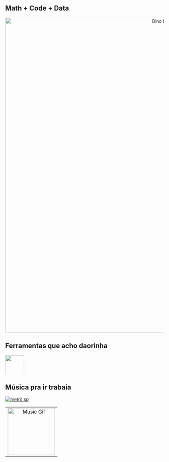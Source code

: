 ## Math + Code + Data

<div align="center">
  <a 
    href="https://github.com/gabgamarano"> 
    <img src="https://static.appgeek.com.br/imagens/dino-non-birthday-version-0.gif" width="1000" alt="Dino Runner">
  </a>
</div>

## Ferramentas que acho daorinha

<img src="https://skillicons.dev/icons?i=py,sql,mysql,postgresql,pandas,numpy,git,github,vscode" height="60" />

## Música pra ir trabaia

[![metrô sp](https://img.shields.io/badge/Sammy%20Sam%20Pt.1-%231DB954.svg?&style=flat-square&logo=spotify&logoColor=white)](https://open.spotify.com/playlist/2M1OTLxQKYYm7RcXJu36oS?si=121ae4eb21d248d2)
<table>
  <tr>
    <td  align="center">
      <img src="https://media1.tenor.com/m/0TPfh0gf7EcAAAAd/christian-bale-american-psycho.gif" width="150" alt="Music Gif" />
    </td>
  </tr>
</table>
